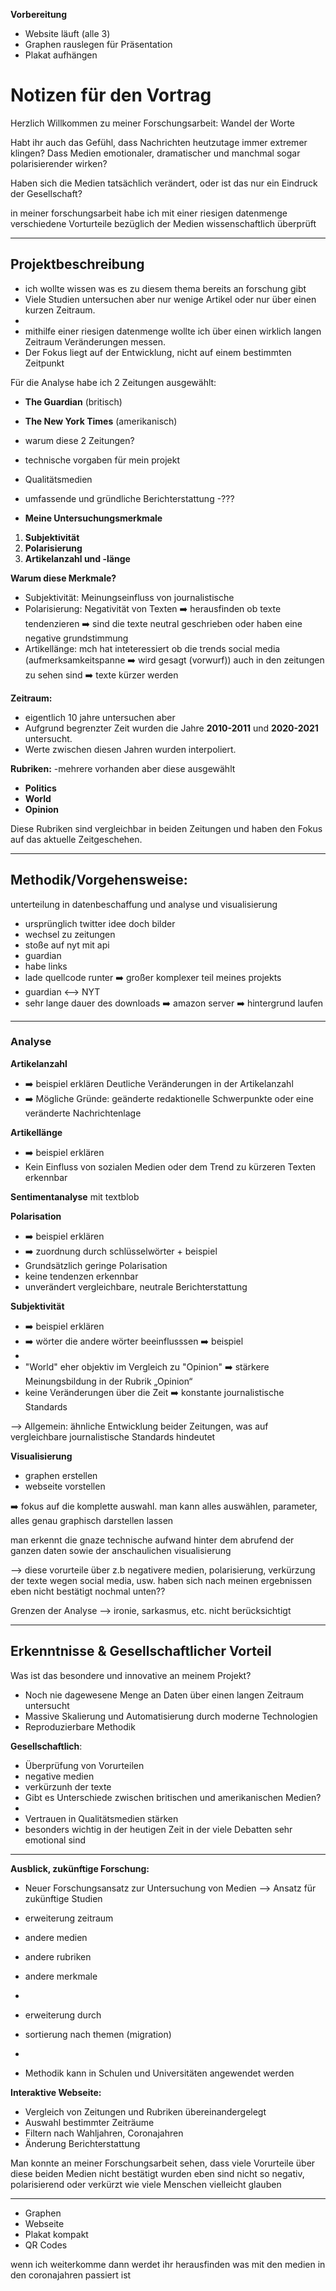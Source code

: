 **Vorbereitung**

- Website läuft (alle 3)
- Graphen rauslegen für Präsentation
- Plakat aufhängen

# Notizen für den Vortrag

Herzlich Willkommen zu meiner Forschungsarbeit: Wandel der Worte

Habt ihr auch das Gefühl, dass Nachrichten heutzutage immer extremer klingen?
Dass Medien emotionaler, dramatischer und manchmal sogar polarisierender wirken?

Haben sich die Medien tatsächlich verändert, oder ist das nur ein Eindruck der Gesellschaft?

in meiner forschungsarbeit habe ich mit einer riesigen datenmenge verschiedene Vorturteile bezüglich der Medien wissenschaftlich überprüft

---

## Projektbeschreibung

- ich wollte wissen was es zu diesem thema bereits an forschung gibt
- Viele Studien untersuchen aber nur wenige Artikel oder nur über einen kurzen Zeitraum.
-
- mithilfe einer riesigen datenmenge wollte ich über einen wirklich langen Zeitraum Veränderungen messen.
- Der Fokus liegt auf der Entwicklung, nicht auf einem bestimmten Zeitpunkt

Für die Analyse habe ich 2 Zeitungen ausgewählt:

- **The Guardian** (britisch)
- **The New York Times** (amerikanisch)

- warum diese 2 Zeitungen?
- technische vorgaben für mein projekt
- Qualitätsmedien
- umfassende und gründliche Berichterstattung
  -???

- **Meine Untersuchungsmerkmale**

1. **Subjektivität**
2. **Polarisierung**
3. **Artikelanzahl und -länge**

**Warum diese Merkmale?**

- Subjektivität: Meinungseinfluss von journalistische
- Polarisierung: Negativität von Texten ➡️ herausfinden ob texte tendenzieren ➡️ sind die texte neutral geschrieben oder haben eine negative grundstimmung
- Artikellänge: mch hat inteteressiert ob die trends social media (aufmerksamkeitspanne ➡️ wird gesagt (vorwurf)) auch in den zeitungen zu sehen sind ➡️ texte kürzer werden

**Zeitraum:**

- eigentlich 10 jahre untersuchen aber
- Aufgrund begrenzter Zeit wurden die Jahre **2010-2011** und **2020-2021** untersucht.
- Werte zwischen diesen Jahren wurden interpoliert.

**Rubriken:**
-mehrere vorhanden aber diese ausgewählt

- **Politics**
- **World**
- **Opinion**

Diese Rubriken sind vergleichbar in beiden Zeitungen und haben den Fokus auf das aktuelle Zeitgeschehen.

---

## Methodik/Vorgehensweise:

unterteilung in datenbeschaffung und analyse und visualisierung

- ursprünglich twitter idee doch bilder
- wechsel zu zeitungen
- stoße auf nyt mit api
- guardian
- habe links
- lade quellcode runter ➡️ großer komplexer teil meines projekts
- guardian <--> NYT
- sehr lange dauer des downloads ➡️ amazon server ➡️ hintergrund laufen

---

### Analyse

**Artikelanzahl**

- ➡️ beispiel erklären
  Deutliche Veränderungen in der Artikelanzahl
- ➡️ Mögliche Gründe: geänderte redaktionelle Schwerpunkte oder eine veränderte Nachrichtenlage

**Artikellänge**

- ➡️ beispiel erklären
- Kein Einfluss von sozialen Medien oder dem Trend zu kürzeren Texten erkennbar

**Sentimentanalyse** mit textblob

**Polarisation**

- ➡️ beispiel erklären
- ➡️ zuordnung durch schlüsselwörter + beispiel
- Grundsätzlich geringe Polarisation
- keine tendenzen erkennbar
- unverändert vergleichbare, neutrale Berichterstattung

**Subjektivität**

- ➡️ beispiel erklären
- ➡️ wörter die andere wörter beeinflusssen ➡️ beispiel
-
- "World" eher objektiv im Vergleich zu "Opinion" ➡️ stärkere Meinungsbildung in der Rubrik „Opinion“
- keine Veränderungen über die Zeit ➡️ konstante journalistische Standards

--> Allgemein: ähnliche Entwicklung beider Zeitungen, was auf vergleichbare journalistische Standards hindeutet

**Visualisierung**

- graphen erstellen
- webseite vorstellen

➡️ fokus auf die komplette auswahl. man kann alles auswählen, parameter, alles genau graphisch darstellen lassen

man erkennt die gnaze technische aufwand hinter dem abrufend der ganzen daten sowie der anschaulichen visualisierung

--> diese vorurteile über z.b negativere medien, polarisierung, verkürzung der texte wegen social media, usw. haben sich nach meinen ergebnissen eben nicht bestätigt
nochmal unten??

Grenzen der Analyse --> ironie, sarkasmus, etc. nicht berücksichtigt

---

## Erkenntnisse & Gesellschaftlicher Vorteil

Was ist das besondere und innovative an meinem Projekt?

- Noch nie dagewesene Menge an Daten über einen langen Zeitraum untersucht
- Massive Skalierung und Automatisierung durch moderne Technologien
- Reproduzierbare Methodik

**Gesellschaftlich**:

- Überprüfung von Vorurteilen
- negative medien
- verkürzunh der texte
- Gibt es Unterschiede zwischen britischen und amerikanischen Medien?
-
- Vertrauen in Qualitätsmedien stärken
- besonders wichtig in der heutigen Zeit in der viele Debatten sehr emotional sind

---

**Ausblick, zukünftige Forschung:**

- Neuer Forschungsansatz zur Untersuchung von Medien
  --> Ansatz für zukünftige Studien
- erweiterung zeitraum
- andere medien
- andere rubriken
- andere merkmale
-
- erweiterung durch
- sortierung nach themen (migration)
-

- Methodik kann in Schulen und Universitäten angewendet werden

**Interaktive Webseite:**

- Vergleich von Zeitungen und Rubriken übereinandergelegt
- Auswahl bestimmter Zeiträume
- Filtern nach Wahljahren, Coronajahren
- Änderung Berichterstattung

Man konnte an meiner Forschungsarbeit sehen, dass viele Vorurteile über diese beiden Medien nicht bestätigt wurden
eben sind nicht so negativ, polarisierend oder verkürzt wie viele Menschen vielleicht glauben

---

- Graphen
- Webseite
- Plakat kompakt
- QR Codes

wenn ich weiterkomme dann werdet ihr herausfinden was mit den medien in den coronajahren passiert ist
